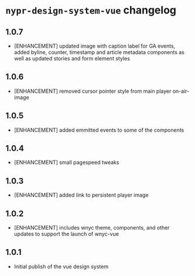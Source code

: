 # `nypr-design-system-vue` changelog

## 1.0.7

- [ENHANCEMENT] updated image with caption label for GA events, added byline, counter, timestamp and article metadata components as well as updated stories and form element styles

## 1.0.6

- [ENHANCEMENT] removed cursor pointer style from main player on-air-image

## 1.0.5

- [ENHANCEMENT] added emmitted events to some of the components

## 1.0.4

- [ENHANCEMENT] small pagespeed tweaks

## 1.0.3

- [ENHANCEMENT] added link to persistent player image

## 1.0.2

- [ENHANCEMENT] includes wnyc theme, components, and other updates to support the launch of wnyc-vue

## 1.0.1

- Initial publish of the vue design system
